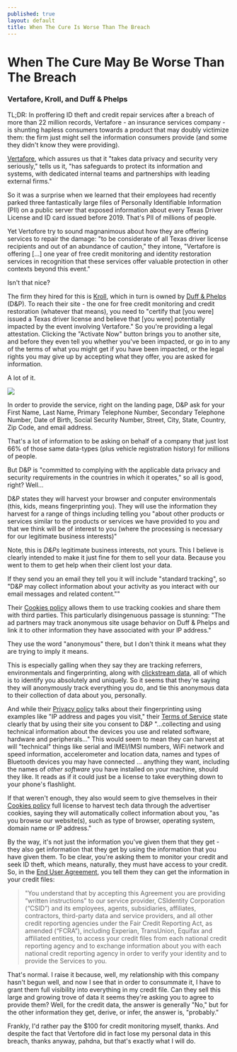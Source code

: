 ```yaml
---
published: true
layout: default
title: When The Cure Is Worse Than The Breach
---
```



<h1>When The Cure May Be Worse Than The Breach</h1>

<h3>Vertafore, Kroll, and Duff &amp; Phelps</h3>


<p> </p>

<p>TL;DR: In proffering ID theft and credit repair services after a breach of more than 22 million records, Vertafore - an insurance services company - is shunting hapless consumers towards a product that may doubly victimize them: the firm just might sell the information consumers provide (and some they didn't know they were providing).</p>

<p><a href="https://www.vertafore.com/">Vertafore</a>, which assures us that it "takes data privacy and security very seriously," tells us it, "has safeguards to protect its information and systems, with dedicated internal teams and partnerships with leading external firms." </p>

<p>So it was a surprise when we learned that their employees had recently parked three fantastically large files of Personally Identifiable Information (PII) on a public server that exposed information about every Texas Driver License and ID card issued before 2019. That's PII of millions of people. </p>

<p>Yet Vertofore try to sound magnanimous about how they are offering services to repair the damage: "to be considerate of all Texas driver license recipients and out of an abundance of caution," they intone, "Vertafore is offering [...] one year of free credit monitoring and identity restoration services in recognition that these services offer valuable protection in other contexts beyond this event."</p>

<p>Isn't that nice?</p>

<p>The firm they hired for this is <a href="https://kroll.com">Kroll</a>, which in turn is owned by <a href="https://www.duffandphelps.com">Duff & Phelps</a> (D&amp;P). To reach their site - the one for free credit monitoring and credit restoration (whatever that means), you need to "certify that [you were] issued a Texas driver license and believe that [you were]  potentially impacted by the event involving Vertafore." So you're providing a legal attestation. Clicking the "Activate Now" button brings you to another site, and before they even tell you whether you've been impacted, or go in to any of the terms of what you might get if you have been impacted, or the legal rights you may give up by accepting what they offer, you are asked for information. </p>

<p>A lot of it. </p>

<p><img src="https://nselby.github.io/assets/img/data-requests.png" /></p>


<p>In order to provide the service, right on the landing page, D&amp;P ask for your First Name, Last Name, Primary Telephone Number, Secondary Telephone Number, Date of Birth, Social Security Number, Street, City, State, Country, Zip Code, and email address.</p>

<p>That's a lot of information to be asking on behalf of a company that just lost 66% of those same data-types (plus vehicle registration history) for millions of people.</p>

<p>But D&amp;P is "committed to complying with the applicable data privacy and security requirements in the countries in which it operates," so all is good, right? Well...</p>

<p>D&amp;P states they will harvest your browser and conputer environmentals (this, kids, means fingerprinting you). They will use the information they harvest for a range of things including telling you "about other products or services similar to the products or services we have provided to you and that we think will be of interest to you (where the processing is necessary for our legitimate business interests)"</p>

<p>Note, this is <em>D&amp;Ps</em> legitimate business interests, not yours. This I believe is clearly intended to make it just fine for them to sell your data. Because you went to them to get help when their client lost your data.</p>

<p>If they send you an email they tell you it will include "standard tracking", so "D&amp;P may collect information about your activity as you interact with our email messages and related content.""</p>

<p>Their <a href="https://www.duffandphelps.com/cookies">Cookies policy</a> allows them to use tracking cookies and share them with third parties. This particularly disingenuous passage is stunning: "The ad partners may track anonymous site usage behavior on Duff & Phelps and link it to other information they have associated with your IP address."</p>

<p>They use the word "anonymous" there, but I don't think it means what they are trying to imply it means. </p>

<p>This is especially galling when they say they are tracking referrers, environmentals and fingerprinting, along with <a href="https://searchcustomerexperience.techtarget.com/definition/clickstream-analysis-clickstream-analytics">clickstream data</a>, all of which is to identify you absolutely and uniquely. So it seems that they're saying they will anonymously track everything you do, and tie this anonymous data to their collection of data about you, personally.</p>

<p>And while their <a href="https://www.duffandphelps.com/privacy#Data%20We%20Collect">Privacy policy</a> talks about their fingerprinting using examples like "IP address and pages you visit," their <a href="https://enroll.idheadquarters.com/terms-of-use">Terms of Service</a> state clearly that by using their site you consent to D&amp;P "...collecting and using technical information about the devices you use and related software, hardware and peripherals..." This would seem to mean they can harvest at will "technical" things like serial and IMEI/IMSI numbers, WiFi network and speed information, accelerometer and location data, names and types of Bluetooth devices you may have connected ... anything they want, including the names of <em>other software</em> you have installed on your machine, should they like. It reads as if it could just be a license to take everything down to your phone's flashlight.</p>

<p>If that weren't enough, they also would seem to give themselves in their <a href="https://www.duffandphelps.com/cookies">Cookies policy</a> full license to harvest tech data through the advertiser cookies, saying they will automatically collect information about you, "as you browse our website(s), such as type of browser, operating system, domain name or IP address."</p>

<p>By the way, it's not just the information you've given them that they get - they also get information that they get by using the information that you have given them. To be clear, you're asking them to monitor your credit and seek ID theft, which means, naturally, they must have access to your credit. So, in the <a href="https://enroll.idheadquarters.com/end-user-agreement">End User Agreement</a>, you tell them they can get the information in your credit files:</p> 

<blockquote>"You understand that by accepting this Agreement you are providing “written instructions” to our service provider, CSIdentity Corporation (“CSID”) and its employees, agents, subsidiaries, affiliates, contractors, third-party data and service providers, and all other credit reporting agencies under the Fair Credit Reporting Act, as amended (“FCRA”), including Experian, TransUnion, Equifax and affiliated entities, to access your credit files from each national credit reporting agency and to exchange information about you with each national credit reporting agency in order to verify your identity and to provide the Services to you.</blockquote>

<p>That's normal. I raise it because, well, my relationship with this company hasn't begun well, and now I see that in order to consummate it, I have to grant them full visibility into everything in my credit file. Can they sell this large and growing trove of data it seems they're asking you to agree to provide them? Well, for the credit data, the answer is generally "No," but for the other information they get, derive, or infer, the answer is, "probably."

<p>Frankly, I'd rather pay the $100 for credit monitoring myself, thanks. And despite the fact that Vertofore did in fact lose my personal data in this breach, thanks anyway, pahdna, but that's exactly what I will do.</p>

